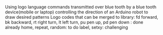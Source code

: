 Using logo language commands transmitted over blue tooth by a blue tooth device(mobile or laptop) controlling the direction of an Arduino robot to draw desired patterns
Logo codes that can be merged to library:
fd forward, bk backward, rt right turn, lt left turn, pu pen up, pd pen down : done already
home, repeat, random: to do
label, setxy: challenging
